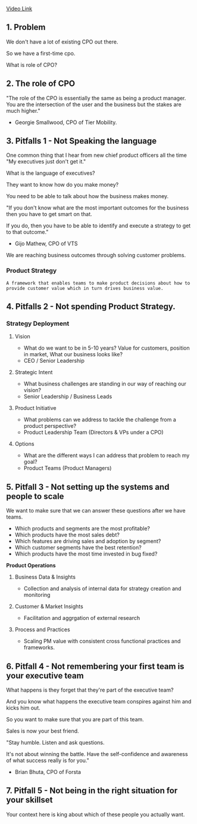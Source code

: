 [Video Link](https://youtu.be/IPK28cWzI9U)

## 1. Problem

We don't have a lot of existing CPO out there.

So we have a first-time cpo.

What is role of CPO?

## 2. The role of CPO

"The role of the CPO is essentially the same as being a product manager. You are the intersection of the user and the business but the stakes are much higher."

- Georgie Smallwood, CPO of Tier Mobility.

## 3. Pitfalls 1 -  Not Speaking the language

One common thing that I hear from new chief product officers all the time "My executives just don't get it."

What is the language of executives?

They want to know how do you make money?

You need to be able to talk about how the business makes money.

"If you don't know what are the most important outcomes for the business then you have to get smart on that.

If you do, then you have to be able to identify and execute a strategy to get to that outcome."

- Gijo Mathew, CPO of VTS

We are reaching business outcomes through solving customer problems.

### <b>Product Strategy</b>

    A framework that enables teams to make product decisions about how to provide customer value which in turn drives business value.

## 4. Pitfalls 2 - Not spending Product Strategy.

### Strategy Deployment

1. Vision
    - What do we want to be in 5-10 years? Value for customers, position in market, What our business looks like?
    - CEO / Senior Leadership

2. Strategic Intent
    - What business challenges are standing in our way of reaching our vision?
    - Senior Leadership / Business Leads

3. Product Initiative
    - What problems can we address to tackle the challenge from a product perspective?
    - Product Leadership Team (Directors & VPs under a CPO)

4. Options
    - What are the different ways I can address that problem to reach my goal?
    - Product Teams (Product Managers)

## 5. Pitfall 3 - Not setting up the systems and people to scale

We want to make sure that we can answer these questions after we have teams. 

- Which products and segments are the most profitable?
- Which products have the most sales debt?
- Which features are driving sales and adoption by segment?
- Which customer segments have the best retention?
- Which products have the most time invested in bug fixed?

<b>Product Operations</b>

1. Business Data & Insights
    - Collection and analysis of internal data for strategy creation and monitoring

2. Customer & Market Insights
    - Facilitation and aggrgation of external research

3. Process and Practices
    - Scaling PM value with consistent cross functional practices and frameworks.

## 6. Pitfall 4 - Not remembering your first team is your executive team

What happens is they forget that they're part of the executive team?

And you know what happens the executive team conspires against him and kicks him out.

So you want to make sure that you are part of this team.

Sales is now your best friend.

"Stay humble. Listen and ask questions.

It's not about winning the battle. Have the self-confidence and awareness of what success really is for you."

- Brian Bhuta, CPO of Forsta

## 7. Pitfall 5 - Not being in the right situation for your skillset

Your context here is king about which of these people you actually want.